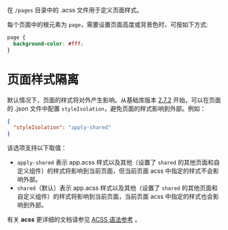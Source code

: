 在 `/pages` 目录中的 .acss 文件用于定义页面样式。

每个页面中的根元素为 `page`，需要设置页面高度或背景色时，可按如下方式:

```css
page {
  background-color: #fff;
}
```

# 页面样式隔离

默认情况下，页面的样式将对外产生影响。从基础库版本 [2.7.2](https://opendocs.alipay.com/mini/framework/lib-upgrade-v2) 开始，可以在页面的 .json 文件中配置 `styleIsolation`，避免页面的样式影响到外部。例如：

```json
{
  "styleIsolation": "apply-shared"
}
```

该选项支持以下取值：

- `apply-shared` 表示 app.acss 样式以及其他（设置了 `shared` 的其他页面和自定义组件）的样式将影响到当前页面，但当前页面 acss 中指定的样式不会影响外部。
- `shared`（默认）表示 app.acss 样式以及其他（设置了 `shared` 的其他页面和自定义组件）的样式将影响到当前页面，当前页面 acss 中指定的样式也会影响到外部。

有关 **acss** 更详细的文档请参见 [ACSS 语法参考](https://opendocs.alipay.com/mini/framework/acss) 。
